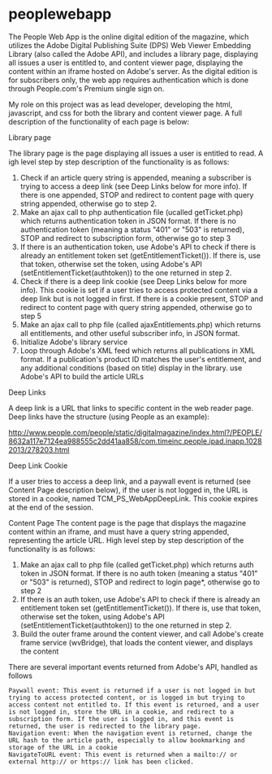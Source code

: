 peoplewebapp
============
The People Web App is the online digital edition of the magazine, which  utilizes
the Adobe Digital Publishing Suite (DPS) Web Viewer Embedding Library (also called the Adobe API), and includes a library page, displaying all issues a user is entitled to, and content viewer page, displaying the content within an iframe hosted on Adobe's server. As the digital edition is for subscribers only, the web app requires authentication which is done through People.com's Premium single sign on.

My role on this project was as lead developer, developing the html, javascript, and css for both the library and content viewer page.  A full description of the functionality of each page is below:

Library page

The library page is the page displaying all issues a user is entitled to read. A igh level step by step description of the functionality is as follows:

1. Check if an article query string is appended, meaning a subscriber is trying to access a deep link (see Deep Links below for more info). If there is one appended, STOP and redirect to content page with query string appended, otherwise go to step 2.
2. Make an ajax call to php authentication file (ucalled getTicket.php) which returns authentication token in JSON format. If there is no authentication token (meaning a status "401" or "503" is returned), STOP and redirect to subscription form, otherwise go to step 3
3. If there is an authentication token, use Adobe's API to check if there is already an entitlement token set (getEntitlementTicket()). If there is, use that token, otherwise set the token, using Adobe's API (setEntitlementTicket(authtoken)) to the one returned in step 2.
4. Check if there is a deep link cookie (see Deep Links below for more info). This cookie is set if a user tries to access protected content via a deep link but is not logged in first. If there is a cookie present, STOP and redirect to content page with query string appended, otherwise go to step 5
5. Make an ajax call to php file (called ajaxEntitlements.php) which returns all entitlements, and other useful subscriber info, in JSON format.
6. Initialize Adobe's library service
7. Loop through Adobe's XML feed which returns all publications in XML format. If a publication's product ID matches the user's entitlement, and any additional conditions (based on title) display in the library. use Adobe's API to build the article URLs

Deep Links

A deep link is a URL that links to specific content in the web reader page. Deep links have the structure (using People as an example):

http://www.people.com/people/static/digitalmagazine/index.html?/PEOPLE/8632a117e7124ea988555c2dd41aa858/com.timeinc.people.ipad.inapp.10282013/278203.html

Deep Link Cookie

If a user tries to access a deep link, and a paywall event is returned (see Content Page description below), if the user is not logged in, the URL is stored in a cookie, named TCM_PS_WebAppDeepLink. This cookie expires at the end of the session.

Content Page
The content page is the page that displays the magazine content within an iframe, and must have a query string appended, representing the article URL. High level step by step description of the functionality is as follows:

1. Make an ajax call to php file (called getTicket.php) which returns auth token in JSON format. If there is no auth token (meaning a status "401" or "503" is returned), STOP and redirect to login page*, otherwise go to step 2
2. If there is an auth token, use Adobe's API to check if there is already an entitlement token set (getEntitlementTicket()). If there is, use that token, otherwise set the token, using Adobe's API (setEntitlementTicket(authtoken)) to the one returned in step 2.
3. Build the outer frame around the content viewer, and call Adobe's create frame service (wvBridge), that loads the content viewer, and displays the content

There are several important events returned from Adobe's API, handled as follows

    Paywall event: This event is returned if a user is not logged in but trying to access protected content, or is logged in but trying to access content not entitled to. If this event is returned, and a user is not logged in, store the URL in a cookie, and redirect to a subscription form. If the user is logged in, and this event is returned, the user is redirected to the library page.
    Navigation event: When the navigation event is returned, change the URL hash to the article path, especially to allow bookmarking and storage of the URL in a cookie
    NavigateToURL event: This event is returned when a mailto:// or external http:// or https:// link has been clicked. 
